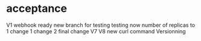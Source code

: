 # acceptance
V1
webhook ready 
new branch for testing
testing now
number of replicas to 1
change 1
change 2
final change
V7
V8
new curl command
Versionning
